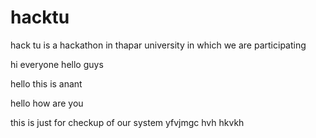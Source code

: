 # hacktu
hack tu is a hackathon  in thapar university in which we are participating 

hi everyone
hello guys


hello this is anant 

hello how are you


this is just for checkup of our system
yfvjmgc
hvh
hkvkh